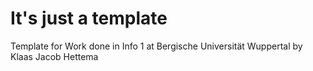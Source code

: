 # It's just a template

Template for Work done in Info 1 at Bergische Universität Wuppertal by Klaas Jacob Hettema
